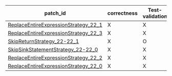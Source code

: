  | patch_id |correctness |Test-validation |NPEX-validation |
 |--- | --- | --- | --- | 
 | [ReplaceEntireExpressionStrategy_22_1](./patches/ReplaceEntireExpressionStrategy_22_1/patch.java#22) | X | X | X | 
 | [ReplaceEntireExpressionStrategy_22_3](./patches/ReplaceEntireExpressionStrategy_22_3/patch.java#22) | X | X | X | 
 | [SkipReturnStrategy_22-22_1](./patches/SkipReturnStrategy_22-22_1/patch.java#22) | X | O | X | 
 | [SkipSinkStatementStrategy_22-22_0](./patches/SkipSinkStatementStrategy_22-22_0/patch.java#22) | X | X | X | 
 | [ReplaceEntireExpressionStrategy_22_2](./patches/ReplaceEntireExpressionStrategy_22_2/patch.java#22) | X | X | X | 
 | [ReplaceEntireExpressionStrategy_22_0](./patches/ReplaceEntireExpressionStrategy_22_0/patch.java#22) | X | X | X | 
